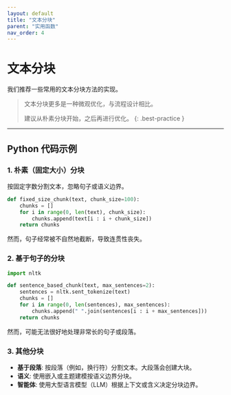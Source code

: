 ```yaml
---
layout: default
title: "文本分块"
parent: "实用函数"
nav_order: 4
---
```


# 文本分块

我们推荐一些常用的文本分块方法的实现。


> 文本分块更多是一种微观优化，与流程设计相比。
> 
> 建议从朴素分块开始，之后再进行优化。
{: .best-practice }

---

## Python 代码示例

### 1. 朴素（固定大小）分块
按固定字数分割文本，忽略句子或语义边界。

```python
def fixed_size_chunk(text, chunk_size=100):
    chunks = []
    for i in range(0, len(text), chunk_size):
        chunks.append(text[i : i + chunk_size])
    return chunks
```

然而，句子经常被不自然地截断，导致连贯性丧失。

### 2. 基于句子的分块

```python
import nltk

def sentence_based_chunk(text, max_sentences=2):
    sentences = nltk.sent_tokenize(text)
    chunks = []
    for i in range(0, len(sentences), max_sentences):
        chunks.append(" ".join(sentences[i : i + max_sentences]))
    return chunks
```

然而，可能无法很好地处理非常长的句子或段落。

### 3. 其他分块

- **基于段落**: 按段落（例如，换行符）分割文本。大段落会创建大块。
- **语义**: 使用嵌入或主题建模按语义边界分块。
- **智能体**: 使用大型语言模型（LLM）根据上下文或含义决定分块边界。